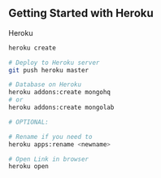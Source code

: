 ## Getting Started with Heroku

Heroku
```bash
heroku create

# Deploy to Heroku server
git push heroku master

# Database on Heroku
heroku addons:create mongohq
# or
heroku addons:create mongolab

# OPTIONAL:

# Rename if you need to
heroku apps:rename <newname>

# Open Link in browser
heroku open

```
